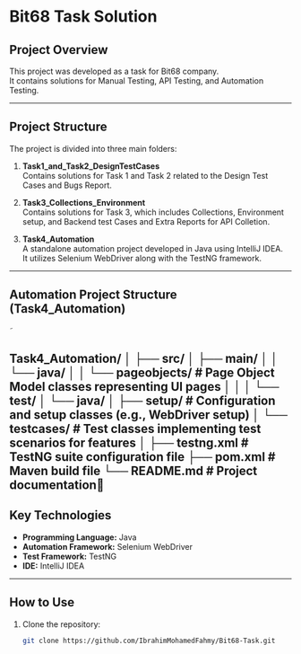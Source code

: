 # Bit68 Task Solution

## Project Overview
This project was developed as a task for Bit68 company.  
It contains solutions for Manual Testing, API Testing, and Automation Testing.

---

## Project Structure

The project is divided into three main folders:

1. **Task1_and_Task2_DesignTestCases**  
   Contains solutions for Task 1 and Task 2 related to the Design Test Cases and Bugs Report.

2. **Task3_Collections_Environment**  
   Contains solutions for Task 3, which includes Collections, Environment setup, and Backend test Cases and Extra Reports for API Colletion.

3. **Task4_Automation**  
   A standalone automation project developed in Java using IntelliJ IDEA.  
   It utilizes Selenium WebDriver along with the TestNG framework.

---
## Automation Project Structure (Task4_Automation)
َ

Task4_Automation/
│
├── src/
│ ├── main/
│ │ └── java/
│ │ └── pageobjects/ # Page Object Model classes representing UI pages
│ │
│ └── test/
│ └── java/
│ ├── setup/ # Configuration and setup classes (e.g., WebDriver setup)
│ └── testcases/ # Test classes implementing test scenarios for features
│
├── testng.xml # TestNG suite configuration file
├── pom.xml # Maven build file
└── README.md # Project documentation
َ
---

## Key Technologies

- **Programming Language:** Java  
- **Automation Framework:** Selenium WebDriver  
- **Test Framework:** TestNG  
- **IDE:** IntelliJ IDEA  

---

## How to Use

1. Clone the repository:

   ```bash
   git clone https://github.com/IbrahimMohamedFahmy/Bit68-Task.git



